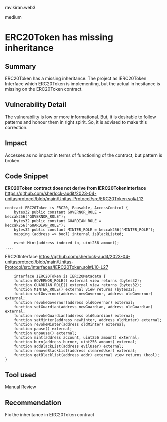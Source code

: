 ravikiran.web3

medium

# ERC20Token has missing inheritance

## Summary
ERC20Token has a missing inheritance. The project as IERC20Token Interface which ERC20Token is implementing, but the actual in hesitance is missing on the ERC20Token contract.


## Vulnerability Detail
The vulnerability is low or more informational.
But, it is desirable to follow patterns and honour them in right spirit. So, it is advised to make this correction.

## Impact
Accesses as no impact in terms of functioning of the contract, but pattern is broken.

## Code Snippet

**ERC20Token contract does not derive from IERC20TokenInterface**
https://github.com/sherlock-audit/2023-04-unitasprotocol/blob/main/Unitas-Protocol/src/ERC20Token.sol#L12

```solidity
contract ERC20Token is ERC20, Pausable, AccessControl {
    bytes32 public constant GOVERNOR_ROLE = keccak256("GOVERNOR_ROLE");
    bytes32 public constant GUARDIAN_ROLE = keccak256("GUARDIAN_ROLE");
    bytes32 public constant MINTER_ROLE = keccak256("MINTER_ROLE");
    mapping (address => bool) internal isBlackListed;
    
    event Mint(address indexed to, uint256 amount);
....
 ```

ERC20Interface
https://github.com/sherlock-audit/2023-04-unitasprotocol/blob/main/Unitas-Protocol/src/interfaces/IERC20Token.sol#L10-L27

```solidity
    interface IERC20Token is IERC20Metadata {
    function GOVERNOR_ROLE() external view returns (bytes32);
    function GUARDIAN_ROLE() external view returns (bytes32);
    function MINTER_ROLE() external view returns (bytes32);
    function setGovernor(address newGovernor, address oldGovernor) external;
    function revokeGovernor(address oldGovernor) external;
    function setGuardian(address newGuardian, address oldGuardian) external;
    function revokeGuardian(address oldGuardian) external;
    function setMinter(address newMinter, address oldMinter) external;
    function revokeMinter(address oldMinter) external;
    function pause() external;
    function unpause() external;
    function mint(address account, uint256 amount) external;
    function burn(address burner, uint256 amount) external;
    function addBlackList(address evilUser) external;
    function removeBlackList(address clearedUser) external;
    function getBlacklist(address addr) external view returns (bool);
}
```


## Tool used

Manual Review

## Recommendation
Fix the inheritance  in ERC20Token contract
